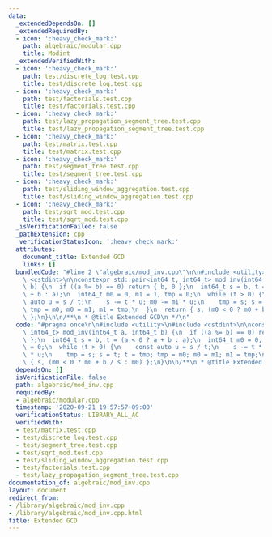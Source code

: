 ```yaml
---
data:
  _extendedDependsOn: []
  _extendedRequiredBy:
  - icon: ':heavy_check_mark:'
    path: algebraic/modular.cpp
    title: Modint
  _extendedVerifiedWith:
  - icon: ':heavy_check_mark:'
    path: test/discrete_log.test.cpp
    title: test/discrete_log.test.cpp
  - icon: ':heavy_check_mark:'
    path: test/factorials.test.cpp
    title: test/factorials.test.cpp
  - icon: ':heavy_check_mark:'
    path: test/lazy_propagation_segment_tree.test.cpp
    title: test/lazy_propagation_segment_tree.test.cpp
  - icon: ':heavy_check_mark:'
    path: test/matrix.test.cpp
    title: test/matrix.test.cpp
  - icon: ':heavy_check_mark:'
    path: test/segment_tree.test.cpp
    title: test/segment_tree.test.cpp
  - icon: ':heavy_check_mark:'
    path: test/sliding_window_aggregation.test.cpp
    title: test/sliding_window_aggregation.test.cpp
  - icon: ':heavy_check_mark:'
    path: test/sqrt_mod.test.cpp
    title: test/sqrt_mod.test.cpp
  _isVerificationFailed: false
  _pathExtension: cpp
  _verificationStatusIcon: ':heavy_check_mark:'
  attributes:
    document_title: Extended GCD
    links: []
  bundledCode: "#line 2 \"algebraic/mod_inv.cpp\"\n\n#include <utility>\n#include\
    \ <cstdint>\n\nconstexpr std::pair<int64_t, int64_t> mod_inv(int64_t a, int64_t\
    \ b) {\n  if ((a %= b) == 0) return { b, 0 };\n  int64_t s = b, t = (a < 0 ? a\
    \ + b : a);\n  int64_t m0 = 0, m1 = 1, tmp = 0;\n  while (t > 0) {\n    const\
    \ auto u = s / t;\n    s -= t * u; m0 -= m1 * u;\n    tmp = s; s = t; t = tmp;\
    \ tmp = m0; m0 = m1; m1 = tmp;\n  }\n  return { s, (m0 < 0 ? m0 + b / s : m0)\
    \ };\n}\n\n/**\n * @title Extended GCD\n */\n"
  code: "#pragma once\n\n#include <utility>\n#include <cstdint>\n\nconstexpr std::pair<int64_t,\
    \ int64_t> mod_inv(int64_t a, int64_t b) {\n  if ((a %= b) == 0) return { b, 0\
    \ };\n  int64_t s = b, t = (a < 0 ? a + b : a);\n  int64_t m0 = 0, m1 = 1, tmp\
    \ = 0;\n  while (t > 0) {\n    const auto u = s / t;\n    s -= t * u; m0 -= m1\
    \ * u;\n    tmp = s; s = t; t = tmp; tmp = m0; m0 = m1; m1 = tmp;\n  }\n  return\
    \ { s, (m0 < 0 ? m0 + b / s : m0) };\n}\n\n/**\n * @title Extended GCD\n */"
  dependsOn: []
  isVerificationFile: false
  path: algebraic/mod_inv.cpp
  requiredBy:
  - algebraic/modular.cpp
  timestamp: '2020-09-21 19:57:57+09:00'
  verificationStatus: LIBRARY_ALL_AC
  verifiedWith:
  - test/matrix.test.cpp
  - test/discrete_log.test.cpp
  - test/segment_tree.test.cpp
  - test/sqrt_mod.test.cpp
  - test/sliding_window_aggregation.test.cpp
  - test/factorials.test.cpp
  - test/lazy_propagation_segment_tree.test.cpp
documentation_of: algebraic/mod_inv.cpp
layout: document
redirect_from:
- /library/algebraic/mod_inv.cpp
- /library/algebraic/mod_inv.cpp.html
title: Extended GCD
---
```

